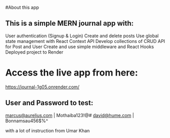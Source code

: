 #About this app

## This is a simple MERN journal app with:
 User authentication (Signup & Login)
 Create and delete posts
 Use global state management with React Context API
 Develop collections of CRUD API for Post and User
 Create and use simple middleware and React Hooks
 Deployed project to Render
 

# Access the live app from here:
https://journal-1g05.onrender.com/
## User and Password to test:
 marcus@aurelius.com | Mothaiba123!@#
 david@hume.com | Bonnamsau456$%^

with a lot of instruction from Umar Khan
